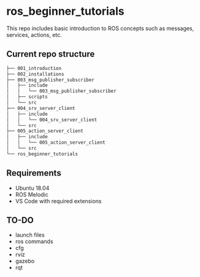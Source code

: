 # ros_beginner_tutorials

This repo includes basic introduction to ROS concepts such as messages, services, actions, etc.

## Current repo structure

```bash
├── 001_introduction
├── 002_installations
├── 003_msg_publisher_subscriber
│   ├── include
│   │   └── 003_msg_publisher_subscriber
│   ├── scripts
│   └── src
├── 004_srv_server_client
│   ├── include
│   │   └── 004_srv_server_client
│   └── src
├── 005_action_server_client
│   ├── include
│   │   └── 005_action_server_client
│   └── src
└── ros_beginner_tutorials
```

## Requirements
- Ubuntu 18.04 
- ROS Melodic
- VS Code with required extensions

## TO-DO
- launch files
- ros commands
- cfg
- rviz
- gazebo
- rqt
